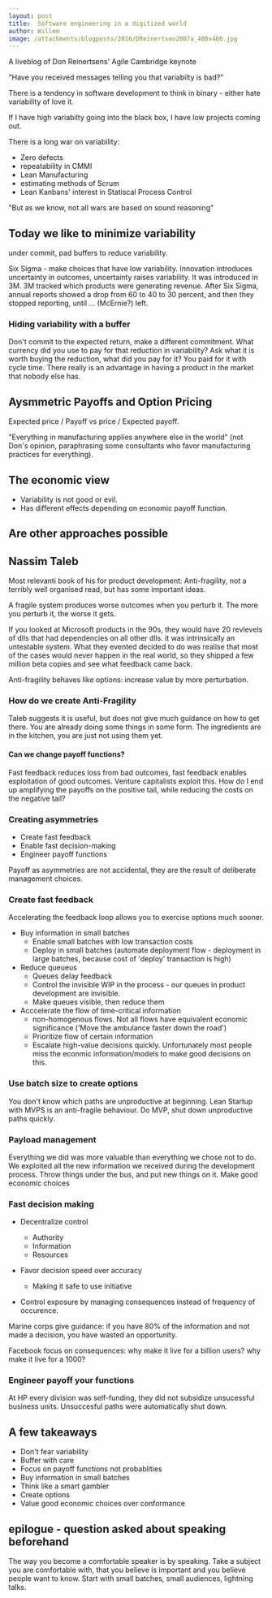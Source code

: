 ```yaml
---
layout: post
title:  Software engineering in a digitized world
author: Willem
image: /attachments/blogposts/2016/DReinertsen2007a_400x400.jpg
---
```


A liveblog of Don Reinertsens' Agile Cambridge keynote

"Have you received messages telling you that variabilty is bad?"

There is a tendency in software development to think in binary - either hate variability of love it.

If I have high variabilty going into the black box, I have low projects coming out.

There is a long war on variability:

* Zero defects
* repeatability in CMMI
* Lean Manufacturing
* estimating methods of Scrum
* Lean Kanbans' interest in Statiscal Process Control

"But as we know, not all wars are based on sound reasoning"

## Today we like to minimize variability

under commit, pad buffers to reduce variability.

Six Sigma - make choices that have low variability. Innovation introduces uncertainty in outcomes, uncertainty raises variability. It was introduced in 3M. 3M tracked which products were generating revenue. After Six Sigma, annual reports showed a drop from 60 to 40 to 30 percent, and then they stopped reporting, until ... (McErnie?) left.

### Hiding variability with a buffer

Don't commit to the expected return, make a different commitment. What currency did you use to pay for that reduction in variability? Ask what it is worth buying the reduction, what did you pay for it? You paid for it with cycle time. There really is an advantage in having a product in the market that nobody else has.

## Aysmmetric Payoffs and Option Pricing

Expected price / Payoff vs price / Expected payoff.

"Everything in manufacturing applies anywhere else in the world" (not Don's opinion, paraphrasing some consultants who favor manufacturing practices for everything).

## The economic view

* Variability is not good or evil.
* Has different effects depending on economic payoff function.

## Are other approaches possible

## Nassim Taleb

Most relevanti book of his for product development: Anti-fragility, not a terribly well organised read, but has some important ideas.

A fragile system produces worse outcomes when you perturb it. The more you perturb it, the worse it gets.

If you looked at Microsoft products in the 90s, they would have 20 revlevels of dlls that had dependencies on all other dlls. it was intrinsically an untestable system. What they evented decided to do was realise that most of the cases would never happen in the real world, so they shipped a few million beta copies and see what feedback came back.

Anti-fragility behaves like options: increase value by more perturbation.

### How do we create Anti-Fragility

Taleb suggests it is useful, but does not give much guidance on how to get there. You are already doing some things in some form. The ingredients are in the kitchen, you are just not using them yet.

#### Can we change payoff functions?

Fast feedback reduces loss from bad outcomes, fast feedback enables exploitation of good outcomes. Venture capitalists exploit this. How do I end up amplifying the payoffs on the positive tail, while reducing the costs on the negative tail?

### Creating asymmetries

* Create fast feedback
* Enable fast decision-making
* Engineer payoff functions

Payoff as asymmetries are not accidental, they are the result of deliberate management choices.

### Create fast feedback

Accelerating the feedback loop allows you to exercise options much sooner.

* Buy information in small batches
  * Enable small batches with low transaction costs
  * Deploy in small batches (automate deployment flow - deployment in large batches, because cost of 'deploy' transaction is high)
* Reduce queueus
  * Queues delay feedback
  * Control the invisible WIP in the process - our queues in product development are invisible.
  * Make queues visible, then reduce them
* Acccelerate the flow of time-critical information
  * non-homogenous flows. Not all flows have equivalent economic significance ('Move the ambulance faster down the road')
  * Prioritize flow of certain information
  * Escalate high-value decisions quickly. Unfortunately most people miss the econmic information/models to make good decisions on this.

### Use batch size to create options

You don't know which paths are unproductive at beginning. Lean Startup with MVPS is an anti-fragile behaviour. Do MVP, shut down unproductive paths quickly.

### Payload management

Everything we did was more valuable than everything we chose not to do. We exploited all the new information we received during the development process. Throw things under the bus, and put new things on it. Make good economic choices

### Fast decision making

* Decentralize control
  * Authority
  * Information
  * Resources

* Favor decision speed over accuracy
  * Making it safe to use initiative

* Control exposure by managing consequences instead of frequency of occurence.

Marine corps give guidance: if you have 80% of the information and not made a decision, you have wasted an opportunity.

Facebook focus on consequences: why make it live for a billion users? why make it live for a 1000?

### Engineer payoff your functions

At HP every division was self-funding, they did not subsidize unsucessful business units. Unsuccesful paths were automatically shut down.

## A few takeaways

* Don't fear variability
* Buffer with care
* Focus on payoff functions not probablities
* Buy information in small batches
* Think like a smart gambler
* Create options
* Value good economic choices over conformance

## epilogue - question asked about speaking beforehand

The way you become a comfortable speaker is by speaking. Take a subject you are comfortable with, that you believe is important and you believe people want to know. Start with small batches, small audiences, lightning talks.
